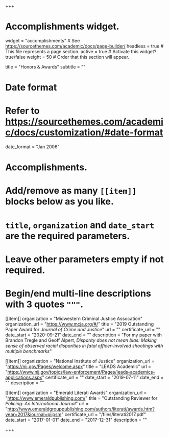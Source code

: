 +++
# Accomplishments widget.
widget = "accomplishments"  # See https://sourcethemes.com/academic/docs/page-builder/
headless = true  # This file represents a page section.
active = true  # Activate this widget? true/false
weight = 50  # Order that this section will appear.

title = "Honors & Awards"
subtitle = ""

# Date format
#   Refer to https://sourcethemes.com/academic/docs/customization/#date-format
date_format = "Jan 2006"

# Accomplishments.
#   Add/remove as many `[[item]]` blocks below as you like.
#   `title`, `organization` and `date_start` are the required parameters.
#   Leave other parameters empty if not required.
#   Begin/end multi-line descriptions with 3 quotes `"""`.

[[item]]
  organization = "Midwestern Criminal Justice Assocation"
  organization_url = "https://www.mcja.org/#/"
  title = "2019 Outstanding Paper Award for *Journal of Crime and Justice*"
  url = ""
  certificate_url = ""
  date_start = "2020-09-21"
  date_end = ""
  description = "For my paper with Brandon Tregle and Geoff Alpert, *Disparity does not mean bias: Making sense of observed racial disparities in fatal officer-involved shootings with multiple benchmarks*"
  
[[item]]
  organization = "National Institute of Justice"
  organization_url = "https://nij.gov/Pages/welcome.aspx"
  title = "LEADS Academic"
  url = "https://www.nij.gov/topics/law-enforcement/Pages/leads-academics-applications.aspx"
  certificate_url = ""
  date_start = "2019-07-11"
  date_end = ""
  description = ""

[[item]]
  organization = "Emerald Literati Awards"
  organization_url = "https://www.emeraldpublishing.com/"
  title = "Outstanding Reviewer for _Policing: An International Journal_"
  url = "http://www.emeraldgrouppublishing.com/authors/literati/awards.htm?year=2017&journal=pijpsm"
  certificate_url = "/files/literati2017.pdf"
  date_start = "2017-01-01"
  date_end = "2017-12-31"
  description = ""

+++
